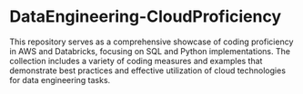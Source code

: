 # DataEngineering-CloudProficiency
This repository serves as a comprehensive showcase of coding proficiency in AWS and Databricks, focusing on SQL and Python implementations. The collection includes a variety of coding measures and examples that demonstrate best practices and effective utilization of cloud technologies for data engineering tasks.
